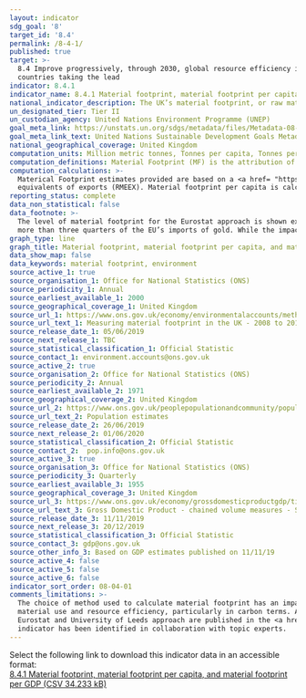 ```yaml
---
layout: indicator
sdg_goal: '8'
target_id: '8.4'
permalink: /8-4-1/
published: true
target: >-
  8.4 Improve progressively, through 2030, global resource efficiency in consumption and production and endeavour to decouple economic growth from environmental degradation, in accordance with the 10‑Year Framework of Programmes on Sustainable Consumption and Production, with developed
  countries taking the lead
indicator: 8.4.1
indicator_name: 8.4.1 Material footprint, material footprint per capita, and material footprint per GDP
national_indicator_description: The UK’s material footprint, or raw material consumption, captures the amount of domestic and foreign extraction of materials needed to produce the products used by households, governments and charities in the UK.
un_designated_tier: Tier II
un_custodian_agency: United Nations Environment Programme (UNEP)
goal_meta_link: https://unstats.un.org/sdgs/metadata/files/Metadata-08-04-01.pdf 
goal_meta_link_text: United Nations Sustainable Development Goals Metadata (PDF 4.0 MB)
national_geographical_coverage: United Kingdom
computation_units: Million metric tonnes, Tonnes per capita, Tonnes per GDP (£m)
computation_definitions: Material Footprint (MF) is the attribution of global material extraction to domestic final demand of a country. The total material footprint is the sum of the material footprint for biomass, fossil fuels, metal ores and non-metal ores.
computation_calculations: >-
  Materical Footprint estimates provided are based on a <a href= "https://ec.europa.eu/eurostat/documents/1798247/6874172/Handbook-country-RME-tool/">Eurostat method</a> and calculated as raw material equivalent of imports (RMEIM) plus domestic extraction (DE) minus raw material
  equivalents of exports (RMEEX). Material footprint per capita is calculated as raw material consumption (material footprint)/UK population(\*1000000). Material footprint per GDP is calculated as raw material consumption (material footprint)/GDP(\*1000000).
reporting_status: complete
data_non_statistical: false
data_footnote: >-
  The level of material footprint for the Eurostat approach is shown excluding imports and exports of precious metals. Precious metals (particularly gold) have a high RME factor, so can have distinctive impact on the results. This is particularly true for the UK, who are responsible for
  more than three quarters of the EU’s imports of gold. While the impact is minimal at the total level, it is more evident when looking at the material footprint of metal ores.
graph_type: line
graph_title: Material footprint, material footprint per capita, and material footprint per GDP
data_show_map: false
data_keywords: material footprint, environment
source_active_1: true
source_organisation_1: Office for National Statistics (ONS)
source_periodicity_1: Annual
source_earliest_available_1: 2000
source_geographical_coverage_1: United Kingdom
source_url_1: https://www.ons.gov.uk/economy/environmentalaccounts/methodologies/measuringmaterialfootprintintheuk2008to2016
source_url_text_1: Measuring material footprint in the UK - 2008 to 2016
source_release_date_1: 05/06/2019
source_next_release_1: TBC
source_statistical_classification_1: Official Statistic 
source_contact_1: environment.accounts@ons.gov.uk
source_active_2: true
source_organisation_2: Office for National Statistics (ONS)
source_periodicity_2: Annual
source_earliest_available_2: 1971
source_geographical_coverage_2: United Kingdom
source_url_2: https://www.ons.gov.uk/peoplepopulationandcommunity/populationandmigration/populationestimates/timeseries/ukpop/pop
source_url_text_2: Population estimates
source_release_date_2: 26/06/2019
source_next_release_2: 01/06/2020
source_statistical_classification_2: Official Statistic 
source_contact_2:  pop.info@ons.gov.uk
source_active_3: true
source_organisation_3: Office for National Statistics (ONS)
source_periodicity_3: Quarterly
source_earliest_available_3: 1955
source_geographical_coverage_3: United Kingdom
source_url_3: https://www.ons.gov.uk/economy/grossdomesticproductgdp/timeseries/abmi/pn2
source_url_text_3: Gross Domestic Product - chained volume measures - Seasonally adjusted £m
source_release_date_3: 11/11/2019
source_next_release_3: 20/12/2019
source_statistical_classification_3: Official Statistic 
source_contact_3: gdp@ons.gov.uk
source_other_info_3: Based on GDP estimates published on 11/11/19 
source_active_4: false
source_active_5: false
source_active_6: false
indicator_sort_order: 08-04-01
comments_limitations: >-
  The choice of method used to calculate material footprint has an impact on the final estimates. In 2017, the Department for Environment, Food and Rural Affairs (Defra) consulted extensively with the University of Leeds about developing further environmentally relevant metrics for
  material use and resource efficiency, particularly in carbon terms. As a result, the University of Leeds have developed a multi-regional input-output (MRIO) approach, using a specifically derived UK MRIO database to underpin calculations. These estimates and further information on the
  Eurostat and University of Leeds approach are published in the <a href= "https://www.ons.gov.uk/economy/environmentalaccounts/methodologies/measuringmaterialfootprintintheuk2008to2016">Measuring material footprint</a> report. Data follows the UN specification for this indicator. This
  indicator has been identified in collaboration with topic experts.
---
```

Select the following link to download this indicator data in an accessible format:<br>[8.4.1 Material footprint, material footprint per capita, and material footprint per GDP (CSV 34.233 kB)](https://sustainabledevelopment-uk.github.io/sdg-data/data/8-4-1.csv)